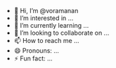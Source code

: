 - 👋 Hi, I’m @voramanan
- 👀 I’m interested in ...
- 🌱 I’m currently learning ...
- 💞️ I’m looking to collaborate on ...
- 📫 How to reach me ...
- 😄 Pronouns: ...
- ⚡ Fun fact: ...

<!---
voramanan/voramanan is a ✨ special ✨ repository because its `README.md` (this file) appears on your GitHub profile.
You can click the Preview link to take a look at your changes.
--->

